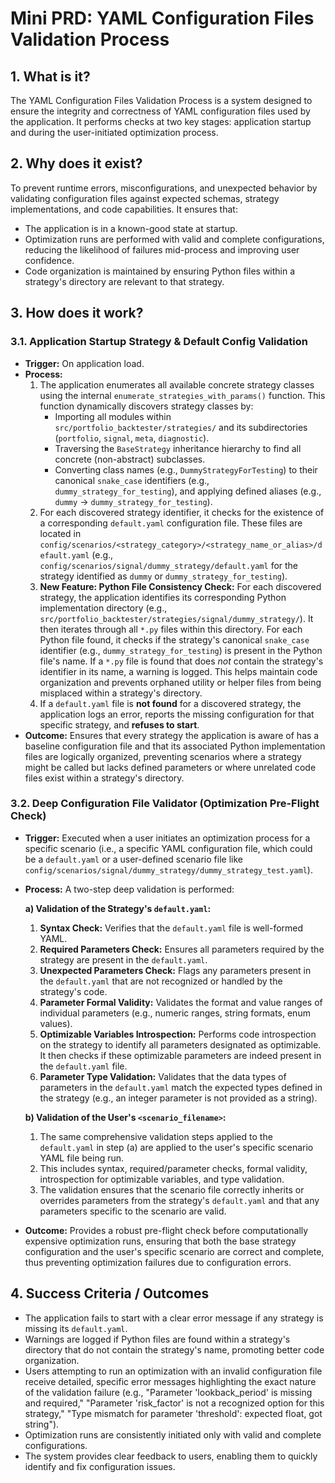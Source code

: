 # Mini PRD: YAML Configuration Files Validation Process

## 1. What is it?
The YAML Configuration Files Validation Process is a system designed to ensure the integrity and correctness of YAML configuration files used by the application. It performs checks at two key stages: application startup and during the user-initiated optimization process.

## 2. Why does it exist?
To prevent runtime errors, misconfigurations, and unexpected behavior by validating configuration files against expected schemas, strategy implementations, and code capabilities. It ensures that:
*   The application is in a known-good state at startup.
*   Optimization runs are performed with valid and complete configurations, reducing the likelihood of failures mid-process and improving user confidence.
*   Code organization is maintained by ensuring Python files within a strategy's directory are relevant to that strategy.

## 3. How does it work?

### 3.1. Application Startup Strategy & Default Config Validation
*   **Trigger:** On application load.
*   **Process:**
    1.  The application enumerates all available concrete strategy classes using the internal `enumerate_strategies_with_params()` function. This function dynamically discovers strategy classes by:
        *   Importing all modules within `src/portfolio_backtester/strategies/` and its subdirectories (`portfolio`, `signal`, `meta`, `diagnostic`).
        *   Traversing the `BaseStrategy` inheritance hierarchy to find all concrete (non-abstract) subclasses.
        *   Converting class names (e.g., `DummyStrategyForTesting`) to their canonical `snake_case` identifiers (e.g., `dummy_strategy_for_testing`), and applying defined aliases (e.g., `dummy` -> `dummy_strategy_for_testing`).
    2.  For each discovered strategy identifier, it checks for the existence of a corresponding `default.yaml` configuration file. These files are located in `config/scenarios/<strategy_category>/<strategy_name_or_alias>/default.yaml` (e.g., `config/scenarios/signal/dummy_strategy/default.yaml` for the strategy identified as `dummy` or `dummy_strategy_for_testing`).
    3.  **New Feature: Python File Consistency Check:** For each discovered strategy, the application identifies its corresponding Python implementation directory (e.g., `src/portfolio_backtester/strategies/signal/dummy_strategy/`). It then iterates through all `*.py` files within this directory. For each Python file found, it checks if the strategy's canonical `snake_case` identifier (e.g., `dummy_strategy_for_testing`) is present in the Python file's name. If a `*.py` file is found that does *not* contain the strategy's identifier in its name, a warning is logged. This helps maintain code organization and prevents orphaned utility or helper files from being misplaced within a strategy's directory.
    4.  If a `default.yaml` file is **not found** for a discovered strategy, the application logs an error, reports the missing configuration for that specific strategy, and **refuses to start**.
*   **Outcome:** Ensures that every strategy the application is aware of has a baseline configuration file and that its associated Python implementation files are logically organized, preventing scenarios where a strategy might be called but lacks defined parameters or where unrelated code files exist within a strategy's directory.

### 3.2. Deep Configuration File Validator (Optimization Pre-Flight Check)
*   **Trigger:** Executed when a user initiates an optimization process for a specific scenario (i.e., a specific YAML configuration file, which could be a `default.yaml` or a user-defined scenario file like `config/scenarios/signal/dummy_strategy/dummy_strategy_test.yaml`).
*   **Process:** A two-step deep validation is performed:

    **a) Validation of the Strategy's `default.yaml`:**
    1.  **Syntax Check:** Verifies that the `default.yaml` file is well-formed YAML.
    2.  **Required Parameters Check:** Ensures all parameters required by the strategy are present in the `default.yaml`.
    3.  **Unexpected Parameters Check:** Flags any parameters present in the `default.yaml` that are not recognized or handled by the strategy's code.
    4.  **Parameter Formal Validity:** Validates the format and value ranges of individual parameters (e.g., numeric ranges, string formats, enum values).
    5.  **Optimizable Variables Introspection:** Performs code introspection on the strategy to identify all parameters designated as optimizable. It then checks if these optimizable parameters are indeed present in the `default.yaml` file.
    6.  **Parameter Type Validation:** Validates that the data types of parameters in the `default.yaml` match the expected types defined in the strategy (e.g., an integer parameter is not provided as a string).

    **b) Validation of the User's `<scenario_filename>`:**
    1.  The same comprehensive validation steps applied to the `default.yaml` in step (a) are applied to the user's specific scenario YAML file being run.
    2.  This includes syntax, required/parameter checks, formal validity, introspection for optimizable variables, and type validation.
    3.  The validation ensures that the scenario file correctly inherits or overrides parameters from the strategy's `default.yaml` and that any parameters specific to the scenario are valid.

*   **Outcome:** Provides a robust pre-flight check before computationally expensive optimization runs, ensuring that both the base strategy configuration and the user's specific scenario are correct and complete, thus preventing optimization failures due to configuration errors.

## 4. Success Criteria / Outcomes
*   The application fails to start with a clear error message if any strategy is missing its `default.yaml`.
*   Warnings are logged if Python files are found within a strategy's directory that do not contain the strategy's name, promoting better code organization.
*   Users attempting to run an optimization with an invalid configuration file receive detailed, specific error messages highlighting the exact nature of the validation failure (e.g., "Parameter 'lookback_period' is missing and required," "Parameter 'risk_factor' is not a recognized option for this strategy," "Type mismatch for parameter 'threshold': expected float, got string").
*   Optimization runs are consistently initiated only with valid and complete configurations.
*   The system provides clear feedback to users, enabling them to quickly identify and fix configuration issues.
